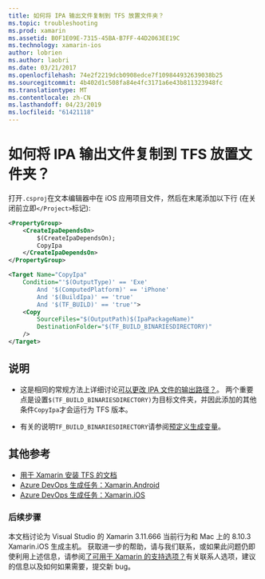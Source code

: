```yaml
---
title: 如何将 IPA 输出文件复制到 TFS 放置文件夹？
ms.topic: troubleshooting
ms.prod: xamarin
ms.assetid: B0F1E09E-7315-45BA-B7FF-44D2063EE19C
ms.technology: xamarin-ios
author: lobrien
ms.author: laobri
ms.date: 03/21/2017
ms.openlocfilehash: 74e2f2219dcb0908edce7f109844932639038b25
ms.sourcegitcommit: 4b402d1c508fa84e4fc3171a6e43b811323948fc
ms.translationtype: MT
ms.contentlocale: zh-CN
ms.lasthandoff: 04/23/2019
ms.locfileid: "61421118"
---
```

# <a name="how-can-i-copy-ipa-output-files-to-the-tfs-drop-folder"></a>如何将 IPA 输出文件复制到 TFS 放置文件夹？

打开`.csproj`在文本编辑器中在 iOS 应用项目文件，然后在末尾添加以下行 (在关闭前立即`</Project>`标记):

```xml
<PropertyGroup>
    <CreateIpaDependsOn>
        $(CreateIpaDependsOn);
        CopyIpa
    </CreateIpaDependsOn>
</PropertyGroup>

<Target Name="CopyIpa"
    Condition="'$(OutputType)' == 'Exe'
        And '$(ComputedPlatform)' == 'iPhone'
        And '$(BuildIpa)' == 'true'
        And '$(TF_BUILD)' == 'true'">
    <Copy
        SourceFiles="$(OutputPath)$(IpaPackageName)"
        DestinationFolder="$(TF_BUILD_BINARIESDIRECTORY)"
    />
</Target>
```

## <a name="notes"></a>说明

- 这是相同的常规方法上详细讨论[可以更改 IPA 文件的输出路径？](~/ios/troubleshooting/questions/ipa-output-path.md)。 两个重要点是设置`$(TF_BUILD_BINARIESDIRECTORY)`为目标文件夹，并因此添加的其他条件`CopyIpa`才会运行为 TFS 版本。

- 有关的说明`TF_BUILD_BINARIESDIRECTORY`请参阅[预定义生成变量](https://docs.microsoft.com/azure/devops/pipelines/build/variables)。

## <a name="additional-references"></a>其他参考

- [用于 Xamarin 安装 TFS 的文档](https://docs.microsoft.com/azure/devops/repos/tfvc/overview)
- [Azure DevOps 生成任务：Xamarin.Android](https://docs.microsoft.com/azure/devops/pipelines/tasks/build/xamarin-android)
- [Azure DevOps 生成任务：Xamarin.iOS](https://docs.microsoft.com/azure/devops/pipelines/tasks/build/xamarin-ios)

### <a name="next-steps"></a>后续步骤

本文档讨论为 Visual Studio 的 Xamarin 3.11.666 当前行为和 Mac 上的 8.10.3 Xamarin.iOS 生成主机。 获取进一步的帮助，请与我们联系，或如果此问题仍即使利用上述信息，请参阅[了可用于 Xamarin 的支持选项？](~/cross-platform/troubleshooting/support-options.md)有关联系人选项，建议的信息以及如何如果需要，提交新 bug。
